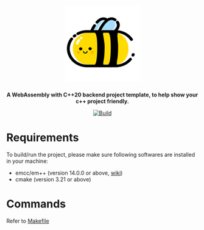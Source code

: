 <h1 align="center">
  <img alt="Logo" src=".github/logo.png" width="200">
</h1>

<p align="center">
  <strong>
  A WebAssembly with C++20 backend project template, to help show your c++ project friendly.
  </strong>
</p>

<p align="center">
  <a href="https://github.com/yuxiang660/webassembly_cpp_demo/actions"><img
    src="https://github.com/yuxiang660/webassembly_cpp_demo/workflows/build/badge.svg"
    alt="Build"
  /></a>
</p>

# Requirements
To build/run the project, please make sure following softwares are installed in your machine:
* emcc/em++ (version 14.0.0 or above, [wiki](https://emscripten.org/index.html))
* cmake (version 3.21 or above)

# Commands
Refer to [Makefile](Makefile)

